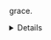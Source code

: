 grace.


<details>
  <samp>stats</samp>
  <br>
  <p align='center'>
  <img width="48%" src="https://github-readme-stats.vercel.app/api?username=furcoite-nirual&count_private=true&show_icons=true&theme=monokai" />
  <img width="48%" src="http://github-readme-streak-stats.herokuapp.com?user=furcoite-nirual&theme=radical&date_format=M%20j%5B%2C%20Y%5D" />
</p>

<p align='center'>
  <img width="48%" src="https://github-readme-stats.vercel.app/api/top-langs/?username=furcoite-nirual&theme=github_dark&layout=compact&border_color=4C8EDA&card_width=445&border_radius=12" />
</p>

</details>
